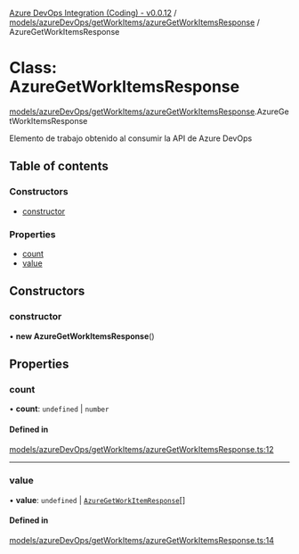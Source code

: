[Azure DevOps Integration (Coding) - v0.0.12](../README.md) / [models/azureDevOps/getWorkItems/azureGetWorkItemsResponse](../modules/models_azureDevOps_getWorkItems_azureGetWorkItemsResponse.md) / AzureGetWorkItemsResponse

# Class: AzureGetWorkItemsResponse

[models/azureDevOps/getWorkItems/azureGetWorkItemsResponse](../modules/models_azureDevOps_getWorkItems_azureGetWorkItemsResponse.md).AzureGetWorkItemsResponse

Elemento de trabajo obtenido al consumir la API de Azure DevOps

## Table of contents

### Constructors

- [constructor](models_azureDevOps_getWorkItems_azureGetWorkItemsResponse.AzureGetWorkItemsResponse.md#constructor)

### Properties

- [count](models_azureDevOps_getWorkItems_azureGetWorkItemsResponse.AzureGetWorkItemsResponse.md#count)
- [value](models_azureDevOps_getWorkItems_azureGetWorkItemsResponse.AzureGetWorkItemsResponse.md#value)

## Constructors

### constructor

• **new AzureGetWorkItemsResponse**()

## Properties

### count

• **count**: `undefined` \| `number`

#### Defined in

[models/azureDevOps/getWorkItems/azureGetWorkItemsResponse.ts:12](https://github.com/jeysgar1/azure-devops-api-kms/blob/f839fd0/src/models/azureDevOps/getWorkItems/azureGetWorkItemsResponse.ts#L12)

___

### value

• **value**: `undefined` \| [`AzureGetWorkItemResponse`](models_azureDevOps_getWorkItems_azureGetWorkItemResponse.AzureGetWorkItemResponse.md)[]

#### Defined in

[models/azureDevOps/getWorkItems/azureGetWorkItemsResponse.ts:14](https://github.com/jeysgar1/azure-devops-api-kms/blob/f839fd0/src/models/azureDevOps/getWorkItems/azureGetWorkItemsResponse.ts#L14)
